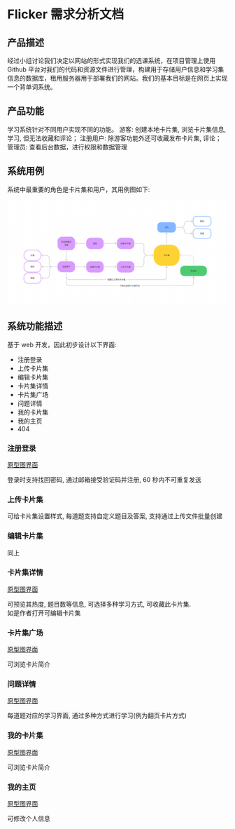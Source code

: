 # Flicker 需求分析文档

## 产品描述

经过小组讨论我们决定以网站的形式实现我们的选课系统，在项目管理上使用 Github 平台对我们的代码和资源文件进行管理，构建用于存储用户信息和学习集信息的数据库，租用服务器用于部署我们的网站。我们的基本目标是在网页上实现一个背单词系统。

## 产品功能

学习系统针对不同用户实现不同的功能。
游客: 创建本地卡片集, 浏览卡片集信息, 学习, 但无法收藏和评论；
注册用户: 除游客功能外还可收藏发布卡片集, 评论；
管理员: 查看后台数据，进行权限和数据管理

## 系统用例

系统中最重要的角色是卡片集和用户，其用例图如下:

![flicker_用例图](./blob/flicker_用例图.png)

## 系统功能描述

基于 web 开发，因此初步设计以下界面:

- 注册登录
- 上传卡片集
- 编辑卡片集
- 卡片集详情
- 卡片集广场
- 问题详情
- 我的卡片集
- 我的主页
- 404

### 注册登录

[原型图界面](http://flicker-proto.woolensheep.top/login)

登录时支持找回密码, 通过邮箱接受验证码并注册, 60 秒内不可重复发送

### 上传卡片集

可给卡片集设置样式, 每道题支持自定义题目及答案, 支持通过上传文件批量创建

### 编辑卡片集

同上

### 卡片集详情

[原型图界面](http://flicker-proto.woolensheep.top/deck/intro/213)

可预览其热度, 题目数等信息, 可选择多种学习方式, 可收藏此卡片集.  
如是作者打开可编辑卡片集

### 卡片集广场

[原型图界面](http://flicker-proto.woolensheep.top/explore)

可浏览卡片简介

### 问题详情

[原型图界面](http://flicker-proto.woolensheep.top/deck/question/123)

每道题对应的学习界面, 通过多种方式进行学习(例为翻页卡片方式)

### 我的卡片集

[原型图界面](http://flicker-proto.woolensheep.top/home)

可浏览卡片简介

### 我的主页

[原型图界面](http://flicker-proto.woolensheep.top/user)

可修改个人信息

